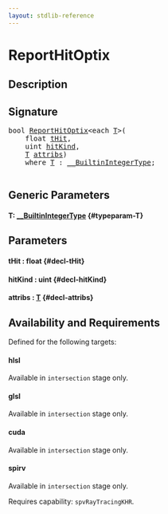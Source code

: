 ```yaml
---
layout: stdlib-reference
---
```


# ReportHitOptix

## Description





## Signature 

<pre>
<span class="code_keyword">bool</span> <a href="/stdlib-reference/global-decls/reporthitoptix-069">ReportHitOptix</a>&lt;<span class="code_keyword">each</span> <a href="/stdlib-reference/global-decls/reporthitoptix-069#typeparam-T" class="code_type">T</a>&gt;(
    <span class="code_keyword">float</span> <a href="/stdlib-reference/global-decls/reporthitoptix-069#decl-tHit" class="code_param">tHit</a>,
    <span class="code_keyword">uint</span> <a href="/stdlib-reference/global-decls/reporthitoptix-069#decl-hitKind" class="code_param">hitKind</a>,
    <a href="/stdlib-reference/global-decls/reporthitoptix-069#typeparam-T" class="code_type">T</a> <a href="/stdlib-reference/global-decls/reporthitoptix-069#decl-attribs" class="code_param">attribs</a>)
    <span class='code_keyword'>where</span> <a href="/stdlib-reference/global-decls/reporthitoptix-069#typeparam-T" class="code_type">T</a> : <a href="/stdlib-reference/interfaces/builtinintegertype-0129g/index" class="code_type">__BuiltinIntegerType</a>;

</pre>

## Generic Parameters

#### T: [\_\_BuiltinIntegerType](/stdlib-reference/interfaces/builtinintegertype-0129g/index) {#typeparam-T}

## Parameters

#### tHit  : float {#decl-tHit}
#### hitKind  : uint {#decl-hitKind}
#### attribs  : [T](/stdlib-reference/global-decls/reporthitoptix-069#typeparam-T) {#decl-attribs}

## Availability and Requirements

Defined for the following targets:

#### hlsl
Available in `intersection` stage only.

#### glsl
Available in `intersection` stage only.

#### cuda
Available in `intersection` stage only.

#### spirv
Available in `intersection` stage only.

Requires capability: `spvRayTracingKHR`.


